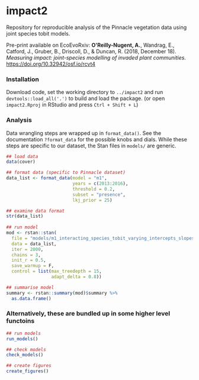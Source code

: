 # impact2

Repository for reproducible analysis of the Pinnacle vegetation data using joint species tobit models. 

Pre-print available on EcoEvoRxiv: **O'Reilly-Nugent, A.**, Wandrag, E., Catford, J., Gruber, B., Driscoll, D., & Duncan, R. (2018, December 18). *Measuring impact: joint-species modelling of invaded plant communities.* https://doi.org/10.32942/osf.io/rcvt4

### Installation

Download code, set the working directory to `../impact2` and run `devtools::load_all('.')` to build and load the package.
(or open `impact2.Rproj` in RStudio and press `Ctrl + Shift + L`)
### Analysis

Data wrangling steps are wrapped up in `format_data()`. See the documentation `?format_data` for the possible knobs and dials.
While these steps are specific to our dataset, the Stan files in `models/` are generic. 

``` r
## load data
data(cover)

## format data (specific to Pinnacle dataset)
data_list <- format_data(model = "m1",
                         years = c(2013:2016),
                         threshold = 0.2,
                         subset = "presence",
                         lkj_prior = 25)

## examine data format
str(data_list)
                         
## run model
mod <- rstan::stan(
  file = "models/m1_interacting_species_tobit_varying_intercepts_slopes.stan",
  data = data_list,
  iter = 2000,
  chains = 3,
  init_r = 0.5,
  save_warmup = F,
  control = list(max_treedepth = 15,
                 adapt_delta = 0.8))

## summarise model
summary <- rstan::summary(mod)$summary %>%
  as.data.frame()
```

### Alternatively, these are bundled up in some higher level functoins

```r
## run models
run_models()

## check models
check_models()

## create figures
create_figures()
```


